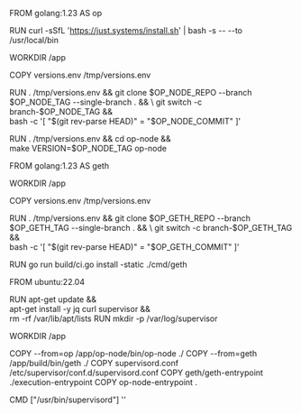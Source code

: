 FROM golang:1.23 AS op

RUN curl -sSfL 'https://just.systems/install.sh' | bash -s -- --to /usr/local/bin

WORKDIR /app

COPY versions.env /tmp/versions.env

RUN . /tmp/versions.env && git clone $OP_NODE_REPO --branch $OP_NODE_TAG --single-branch . && \
    git switch -c branch-$OP_NODE_TAG && \
    bash -c '[ "$(git rev-parse HEAD)" = "$OP_NODE_COMMIT" ]'

RUN . /tmp/versions.env && cd op-node && \
    make VERSION=$OP_NODE_TAG op-node

FROM golang:1.23 AS geth

WORKDIR /app

COPY versions.env /tmp/versions.env

RUN . /tmp/versions.env && git clone $OP_GETH_REPO --branch $OP_GETH_TAG --single-branch . && \
    git switch -c branch-$OP_GETH_TAG && \
    bash -c '[ "$(git rev-parse HEAD)" = "$OP_GETH_COMMIT" ]'

RUN go run build/ci.go install -static ./cmd/geth

FROM ubuntu:22.04

RUN apt-get update && \
    apt-get install -y jq curl supervisor && \
    rm -rf /var/lib/apt/lists
RUN mkdir -p /var/log/supervisor

WORKDIR /app

COPY --from=op /app/op-node/bin/op-node ./
COPY --from=geth /app/build/bin/geth ./
COPY supervisord.conf /etc/supervisor/conf.d/supervisord.conf
COPY geth/geth-entrypoint ./execution-entrypoint
COPY op-node-entrypoint .

CMD ["/usr/bin/supervisord"]
''

